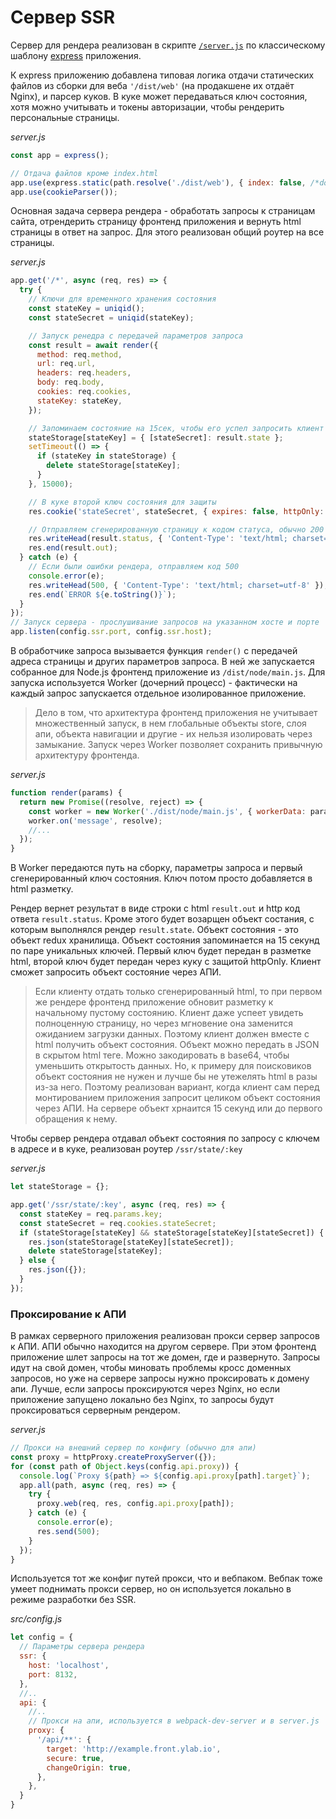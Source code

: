# Сервер SSR

Сервер для рендера реализован в скрипте [`/server.js`](https://github.com/ylabio/react-skeleton/blob/master/server.js) 
по классическому шаблону [express](https://expressjs.com/ru) приложения. 

К express приложению добавлена типовая логика отдачи статических файлов из сборки для веба `'/dist/web'` (на продакшене их отдаёт Nginx), 
и парсер куков. В куке может передаваться ключ состояния, хотя можно учитывать и токены авторизации, чтобы 
рендерить персональные страницы.

*server.js*
```js
const app = express();

// Отдача файлов кроме index.html
app.use(express.static(path.resolve('./dist/web'), { index: false, /*dotfiles: 'allow'*/ }));
app.use(cookieParser());
```

Основная задача сервера рендера - обработать запросы к страницам сайта, отрендерить страницу фронтенд приложения и вернуть 
html страницы в ответ на запрос. Для этого реализован общий роутер на все страницы. 

*server.js*
```js
app.get('/*', async (req, res) => {
  try {
    // Ключи для временного хранения состояния
    const stateKey = uniqid();
    const stateSecret = uniqid(stateKey);

    // Запуск ренедра с передачей параметров запроса
    const result = await render({
      method: req.method,
      url: req.url,
      headers: req.headers,
      body: req.body,
      cookies: req.cookies,
      stateKey: stateKey,
    });

    // Запоминаем состояние на 15сек, чтобы его успел запросить клиент
    stateStorage[stateKey] = { [stateSecret]: result.state };
    setTimeout(() => {
      if (stateKey in stateStorage) {
        delete stateStorage[stateKey];
      }
    }, 15000);

    // В куке второй ключ состояния для защиты
    res.cookie('stateSecret', stateSecret, { expires: false, httpOnly: true/*, secure: true*/ });

    // Отправляем сгенерированную страницу к кодом статуса, обычно 200
    res.writeHead(result.status, { 'Content-Type': 'text/html; charset=utf-8' });
    res.end(result.out);
  } catch (e) {
    // Если были ошибки рендера, отправляем код 500
    console.error(e);
    res.writeHead(500, { 'Content-Type': 'text/html; charset=utf-8' });
    res.end(`ERROR ${e.toString()}`);
  }
});
// Запуск сервера - прослушивание запросов на указанном хосте и порте
app.listen(config.ssr.port, config.ssr.host);
```

В обработчике запроса вызывается функция `render()` с передачей адреса страницы и других параметров запроса. 
В ней же запускается собранное для Node.js фронтенд приложение из `/dist/node/main.js`. 
Для запуска используется Worker (дочерний процесс) - фактически на каждый запрос запускается отдельное изолированное приложение.

> Дело в том, что архитектура фронтенд приложения не учитывает множественный запуск, в нем глобальные объекты store, 
> слоя апи, объекта навигации и другие - их нельзя изолировать через замыкание. Запуск через Worker позволяет сохранить 
> привычную архитектуру фронтенда.

*server.js*
```js
function render(params) {
  return new Promise((resolve, reject) => {
    const worker = new Worker('./dist/node/main.js', { workerData: params, stdout: false, stderr: false });
    worker.on('message', resolve);
    //...
  });
}
```

В Worker передаются путь на сборку, параметры запроса и первый сгенерированный ключ состояния. Ключ потом просто добавляется в html разметку.

Рендер вернет результат в виде строки с html `result.out` и http код ответа `result.status`. Кроме этого будет 
возарщен объект состания, с которым выполнялся рендер `result.state`. Объект состояния - это объект redux хранилища. 
Объект состояния запоминается на 15 секунд по паре уникальных ключей. Первый ключ будет передан в разметке html,
второй ключ будет передан через куку с защитой httpOnly. Клиент сможет запросить объект состояние через АПИ.   

> Если клиенту отдать только сгенерированный html, то при первом же рендере фронтенд приложение обновит разметку к
> начальному пустому состоянию. Клиент даже успеет увидеть полноценную страницу, но через мгновение она заменится 
> ожиданием загрузки данных. Поэтому клиент должен вместе с html получить объект состояния. Объект можно передать в JSON
> в скрытом html теге. Можно закодировать в base64, чтобы уменьшить открытость данных. Но, к примеру для поисковиков 
> объект состояния не нужен и лучше бы не утежелять html в разы из-за него. Поэтому реализован вариант, когда клиент
> сам перед монтированием приложения запросит целиком объект состояния через АПИ. На сервере объект хрнаится 15 секунд
> или  до первого обращения к нему. 

Чтобы сервер рендера отдавал объект состояния по запросу с ключем в адресе и в куке, реализован роутер `/ssr/state/:key`

*server.js*
```js
let stateStorage = {};

app.get('/ssr/state/:key', async (req, res) => {
  const stateKey = req.params.key;
  const stateSecret = req.cookies.stateSecret;
  if (stateStorage[stateKey] && stateStorage[stateKey][stateSecret]) {
    res.json(stateStorage[stateKey][stateSecret]);
    delete stateStorage[stateKey];
  } else {
    res.json({});
  }
});
```

### Проксирование к АПИ

В рамках серверного приложения реализован прокси сервер запросов к АПИ. АПИ обычно находится на другом сервере. 
При этом фронтенд приложение шлет запросы на тот же домен, где и развернуто. Запросы идут на свой домен, чтобы миновать 
проблемы кросс доменных запросов, но уже на сервере запросы нужно проксировать к домену апи. 
Лучше, если запросы проксируются через Nginx, но если приложение запущено локально без Nginx, то запросы будут проксироваться серверным рендером. 

*server.js*
```js
// Прокси на внешний сервер по конфигу (обычно для апи)
const proxy = httpProxy.createProxyServer({});
for (const path of Object.keys(config.api.proxy)) {
  console.log(`Proxy ${path} => ${config.api.proxy[path].target}`);
  app.all(path, async (req, res) => {
    try {
      proxy.web(req, res, config.api.proxy[path]);
    } catch (e) {
      console.error(e);
      res.send(500);
    }
  });
}
```

Используется тот же конфиг путей прокси, что и вебпаком. Вебпак тоже умеет поднимать прокси сервер, но он используется 
локально в режиме разработки без SSR. 

*src/config.js*
```js
let config = {
  // Параметры сервера рендера
  ssr: {
    host: 'localhost',
    port: 8132,
  }, 
  //..
  api: {
    //..
    // Прокси на апи, используется в webpack-dev-server и в server.js
    proxy: {
      '/api/**': {
        target: 'http://example.front.ylab.io',
        secure: true,
        changeOrigin: true,
      },
    },
  }
}
```
